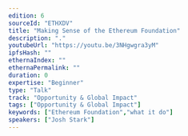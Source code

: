 ```yaml
---
edition: 6
sourceId: "ETHXDV"
title: "Making Sense of the Ethereum Foundation"
description: "."
youtubeUrl: "https://youtu.be/3NHgwgra3yM"
ipfsHash: ""
ethernaIndex: ""
ethernaPermalink: ""
duration: 0
expertise: "Beginner"
type: "Talk"
track: "Opportunity & Global Impact"
tags: ["Opportunity & Global Impact"]
keywords: ["Ethereum Foundation","what it do"]
speakers: ["Josh Stark"]
---
```

